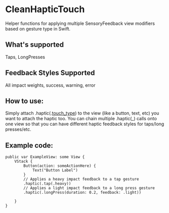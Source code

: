 # CleanHapticTouch
Helper functions for applying multiple SensoryFeedback view modifiers based on gesture type in Swift.

## What's supported
Taps, LongPresses

## Feedback Styles Supported 
All impact weights, success, warning, error

## How to use:
Simply attach .haptic(.[touch_type](parameters)) to the view (like a button, text, etc) you want to attach 
the haptic too. You can chain multiple .haptic(_) calls onto one view so that you can have different haptic feedback styles for taps/long presses/etc. 

## Example code: 

    public var ExampleView: some View {
        VStack {
            Button(action: someActionHere) {
                Text("Button Label")
            }
            // Applies a heavy impact feedback to a tap gesture
            .haptic(.tap(.heavy)) 
            // Applies a light impact feedback to a long press gesture
            .haptic(.longPress(duration: 0.2, feedback: .light)) 

        }
    }
